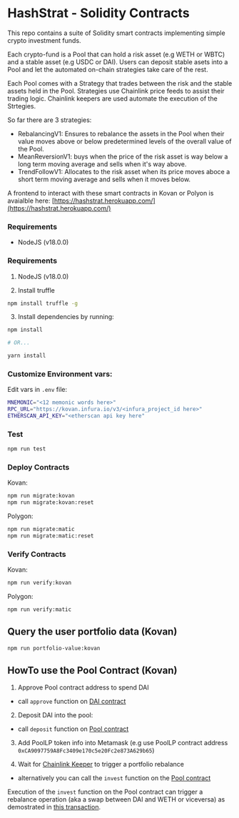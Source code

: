# HashStrat - Solidity Contracts

This repo contains a suite of Solidity smart contracts implementing simple crypto investment funds.

Each crypto-fund is a Pool that can hold a risk asset (e.g WETH or WBTC) and a stable asset (e.g USDC or DAI).
Users can deposit stable asets into a Pool and let the automated on-chain strategies take care of the rest.

Each Pool comes with a Strategy that trades between the risk and the stable assets held in the Pool.
Strategies use Chainlink price feeds to assist their trading logic.
Chainlink keepers are used automate the execution of the Strtegies.

 So far there are 3 strategies:
 - RebalancingV1: Ensures to rebalance the assets in the Pool when their value moves above or below predetermined levels of the overall value of the Pool.
 - MeanReversionV1: buys when the price of the risk asset is way below a long term moving average and sells when it's way above.
 - TrendFollowV1: Allocates to the risk asset when its price moves aboce a short term moving average and sells when it moves below.
 

A frontend to interact with these smart contracts in Kovan or Polyon is avaialble here:
[https://hashstrat.herokuapp.com/](https://hashstrat.herokuapp.com/)


### Requirements

- NodeJS (v18.0.0)

### Requirements

1. NodeJS (v18.0.0) 

2. Install truffle

```bash
npm install truffle -g
```

3. Install dependencies by running:

```bash
npm install

# OR...

yarn install
```


### Customize Environment vars:

Edit vars in `.env` file:

```bash
MNEMONIC="<12 memonic words here>"
RPC_URL="https://kovan.infura.io/v3/<infura_project_id here>"
ETHERSCAN_API_KEY="<etherscan api key here"
```

### Test

```bash
npm run test
```


### Deploy Contracts

Kovan:
```bash
npm run migrate:kovan
npm run migrate:kovan:reset
```

Polygon:
```bash
npm run migrate:matic
npm run migrate:matic:reset
```


### Verify Contracts

Kovan:
```bash
npm run verify:kovan  
```

Polygon:
```bash
npm run verify:matic
```

## Query the user portfolio data (Kovan)

```bash
npm run portfolio-value:kovan
```

## HowTo use the Pool Contract (Kovan)

1. Approve Pool contract address to spend DAI 
- call `approve` function on [DAI contract](https://kovan.etherscan.io/address/0x4f96fe3b7a6cf9725f59d353f723c1bdb64ca6aa#writeContract)

2. Deposit DAI into the pool:
- call `deposit` function on [Pool contract](https://kovan.etherscan.io/address/0x1d97C5B5241C7E9a6bDFf2faC5b6EA95B33E1275#writeContract)

3. Add PoolLP token info into Metamask (e.g use PoolLP contract address `0xCA9097759A8Fc3409e170c5e20Fc2e873A629b65`)

4. Wait for [Chainlink Keeper](https://keepers.chain.link/kovan/3387) to trigger a portfolio rebalance 
 - alternatively you can call the `invest` function on the [Pool contract](https://kovan.etherscan.io/address/0x4f96fe3b7a6cf9725f59d353f723c1bdb64ca6aa#writeContract)
 
 Execution of the `invest` function on the Pool contract can trigger a rebalance operation (aka a swap between DAI and WETH or viceversa) as demostrated in [this transaction](https://kovan.etherscan.io/tx/0x7cd5b8f334d48121713d6fe11280e164a78fafee0909648dd9254482d8e02a0f).





